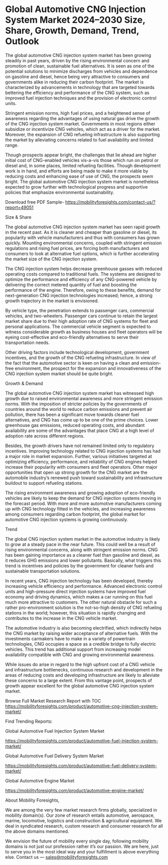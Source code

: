 # Global Automotive CNG Injection System Market 2024–2030 Size, Share, Growth, Demand, Trend, Outlook
The global automotive CNG injection system market has been growing steadily in past years, driven by the rising environmental concern and promotion of clean, sustainable fuel alternatives. It is seen as one of the potential solutions to minimize discharges from vehicles and dependence on gasoline and diesel, hence being very attractive to consumers and governments alike in reducing their carbon footprint. The market is characterized by advancements in technology that are targeted towards bettering the efficiency and performance of the CNG system, such as improved fuel injection techniques and the provision of electronic control units.

Stringent emission norms, high fuel prices, and a heightened sense of awareness regarding the advantages of using natural gas drive the growth of the CNG injection system market. Governments in most regions either subsidize or incentivize CNG vehicles, which act as a driver for the market. Moreover, the expansion of CNG refueling infrastructure is also supporting the market by alleviating concerns related to fuel availability and limited range.

Though prospects appear bright, the challenges that lie ahead are higher initial cost of CNG-enabled vehicles vis-a-vis those which run on petrol or diesel and, in some places, limited refueling facilities. Though development work is in hand, and efforts are being made to make it more viable by reducing costs and enhancing ease of use of CNG, the prospects seem bright. The global automotive CNG injection system market is nonetheless expected to grow further with technological progress and supportive policies that emphasize environmental sustainability.

Download free PDF Sample- https://mobilityforesights.com/contact-us/?report=49051

Size & Share

The global automotive CNG injection system market has seen rapid growth in the recent past. As it is cleaner and cheaper than gasoline or diesel, its popularity with vehicle manufacturers and thus with consumers has grown quickly. Mounting environmental concerns, coupled with stringent emission regulations and rising fuel prices, are forcing both manufacturers and consumers to look at alternative fuel options, which is further accelerating the market size of the CNG injection system.

The CNG injection system helps decrease greenhouse gasses with reduced operating costs compared to traditional fuels. The systems are designed to optimize the performance and efficiency of any CNG-powered vehicle by delivering the correct metered quantity of fuel and boosting the performance of the engine. Therefore, owing to these benefits, demand for next-generation CNG injection technologies increased; hence, a strong growth trajectory in the market is envisioned.

By vehicle type, the penetration extends to passenger cars, commercial vehicles, and two-wheelers. Passenger cars continue to retain the largest market share due to their high adoption rate of CNG systems for fleet and personal applications. The commercial vehicle segment is expected to witness considerable growth as business houses and fleet operators will be eyeing cost-effective and eco-friendly alternatives to serve their transportation needs.

Other driving factors include technological development, government incentives, and the growth of the CNG refueling infrastructure. In view of the fact that the automotive sector is keen on having a clean and emission-free environment, the prospect for the expansion and innovativeness of the CNG injection system market should be quite bright.

Growth & Demand

The global automotive CNG injection system market has witnessed high growth due to raised environmental awareness and more stringent emission norms. With the imposition of stricter policies by the governments of countries around the world to reduce carbon emissions and prevent air pollution, there has been a significant move towards cleaner fuel alternatives, and CNG has come up to be one of the prime choices. Lower greenhouse gas emissions, reduced operating costs, and abundant availability are some of the advantages that place CNG at a high level of adoption rate across different regions.

Besides, the growth drivers have not remained limited only to regulatory incentives. Improving technology related to CNG injection systems has had a major role in market expansion. Further, various initiatives targeted at optimizing efficiency, performance, and reliability of CNG engines helped increase their popularity with consumers and fleet operators. Other major opportunities that open up strong growth for the CNG market are the automobile industry’s renewed push toward sustainability and infrastructure buildout to support refueling stations.

The rising environment awareness and growing adoption of eco-friendly vehicles are likely to keep the demand for CNG injection systems moving in the forecast period. With more and more automotive manufacturers coming up with CNG technology fitted in the vehicles, and increasing awareness among consumers regarding carbon footprint, the global market for automotive CNG injection systems is growing continuously.

Trend

The global CNG injection system market in the automotive industry is likely to grow at a steady pace in the near future. This could well be a result of rising environmental concerns, along with stringent emission norms. CNG has been gaining importance as a cleaner fuel than gasoline and diesel, as it reduces GHG emissions and lower pollutants. Basically, what triggers this trend is incentives and policies by the government for cleaner fuels and sustainable transportation solutions.

In recent years, CNG injection technology has been developed, thereby increasing vehicle efficiency and performance. Advanced electronic control units and high-pressure direct injection systems have improved fuel economy and driving dynamics, which makes a car running on this fuel much more attractive to customers. The other natural obstacle for such a rather pro-environment solution is the not-so-high density of CNG refueling stations in the world; however, this situation is rapidly changing and contributes to the increase in the CNG vehicle market.

The automotive industry is also becoming electrified, which indirectly helps the CNG market by raising wider acceptance of alternative fuels. With the investments carmakers have to make in a variety of powertrain technologies, CNG occupies a space as a credible bridge to fully electric vehicles. This trend has additional support from increasing model availability compatible with CNG and growing environmental awareness.

While issues do arise in regard to the high upfront cost of a CNG vehicle and infrastructure bottlenecks, continuous research and development in the areas of reducing costs and developing infrastructure are likely to alleviate these concerns to a large extent. From this vantage point, prospects of growth appear excellent for the global automotive CNG injection system market.

Browse Full Market Research Report with TOC https://mobilityforesights.com/product/automotive-cng-injection-system-market/

Find Trending Reports:

Global Automotive Fuel Injection System Market

https://mobilityforesights.com/product/automotive-fuel-injection-system-market/

Global Automotive Fuel Delivery System Market

https://mobilityforesights.com/product/automotive-fuel-delivery-system-market/

Global Automotive Engine Market

https://mobilityforesights.com/product/automotive-engine-market/

About Mobility Foresights,

We are among the very few market research firms globally, specialized in mobility domain(s). Our zone of research entails automotive, aerospace, marine, locomotive, logistics and construction & agricultural equipment. We deal in syndicated research, custom research and consumer research for all the above domains mentioned.

We envision the future of mobility every single day, following mobility domains is not just our profession rather it’s our passion. We are here, just to serve you in the most ideal way and your fulfillment is above everything else. Contact us — sales@mobilityforesights.com





